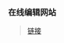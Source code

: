 ### 在线编辑网站

> [链接](https://online.visual-paradigm.com/cn/w/xxfpalfw/diagrams.jsp#diagram:proj=0&id=1)